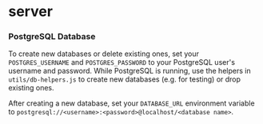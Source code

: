 # server

### PostgreSQL Database

To create new databases or delete existing ones, set your `POSTGRES_USERNAME` and `POSTGRES_PASSWORD` to your PostgreSQL user's username and password. While PostgreSQL is running, use the helpers in `utils/db-helpers.js` to create new databases (e.g. for testing) or drop existing ones.

After creating a new database, set your `DATABASE_URL` environment variable to `postgresql://<username>:<password>@localhost/<database name>`.